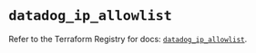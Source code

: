 # `datadog_ip_allowlist`

Refer to the Terraform Registry for docs: [`datadog_ip_allowlist`](https://registry.terraform.io/providers/datadog/datadog/3.70.0/docs/resources/ip_allowlist).
